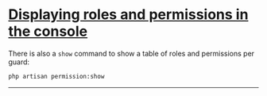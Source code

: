 # <u>Displaying roles and permissions in the console</u>

There is also a `show` command to show a table of roles and permissions per guard:

```bash
php artisan permission:show
```

---
